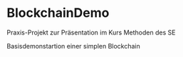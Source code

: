 # BlockchainDemo
Praxis-Projekt zur Präsentation im Kurs Methoden des SE

Basisdemonstartion einer simplen Blockchain
